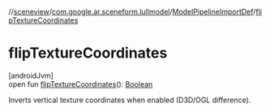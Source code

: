 //[sceneview](../../../index.md)/[com.google.ar.sceneform.lullmodel](../index.md)/[ModelPipelineImportDef](index.md)/[flipTextureCoordinates](flip-texture-coordinates.md)

# flipTextureCoordinates

[androidJvm]\
open fun [flipTextureCoordinates](flip-texture-coordinates.md)(): [Boolean](https://kotlinlang.org/api/latest/jvm/stdlib/kotlin/-boolean/index.html)

Inverts vertical texture coordinates when enabled (D3D/OGL difference).
